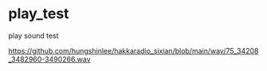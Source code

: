 # play_test
play sound test

https://github.com/hungshinlee/hakkaradio_sixian/blob/main/wav/75_34208_3482960-3490266.wav
